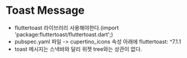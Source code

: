 Toast Message
=
- fluttertoast 라이브러리 사용해야한다.(import 'package:fluttertoast/fluttertoast.dart';)
- pubspec.yaml 파일 -> cupertino_icons 속성 아래에 fluttertoast: ^7.1.1
- toast 메시지는 스낵바와 달리 위젯 tree와는 상관이 없다.
